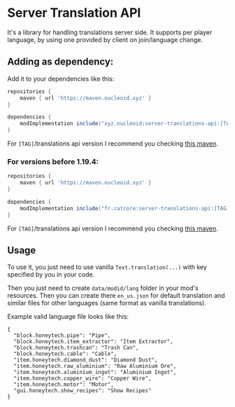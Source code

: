 # Server Translation API
It's a library for handling translations server side. It supports
per player language, by using one provided by client on join/language change.

## Adding as dependency:
Add it to your dependencies like this:

```groovy
repositories {
	maven { url 'https://maven.nucleoid.xyz' }
}

dependencies {
	modImplementation include("xyz.nucleoid:server-translations-api:[TAG]")
}
```

For `[TAG]`/translations api version I recommend you checking [this maven](https://maven.nucleoid.xyz/xyz/nucleoid/server-translations-api/).

### For versions before 1.19.4:
```groovy
repositories {
	maven { url 'https://maven.nucleoid.xyz' }
}

dependencies {
	modImplementation include("fr.catcore:server-translations-api:[TAG]")
}
```

For `[TAG]`/translations api version I recommend you checking [this maven](https://maven.nucleoid.xyz/fr/catcore/server-translations-api/).

## Usage
To use it, you just need to use vanilla `Text.translation(...)` with key specified by you in your code.

Then you just need to create `data/modid/lang` folder in your mod's resources.
Then you can create there `en_us.json` for default translation and similar files for other languages (same format as vanilla translations).

Example valid language file looks like this:
```
{
  "block.honeytech.pipe": "Pipe",
  "block.honeytech.item_extractor": "Item Extractor",
  "block.honeytech.trashcan": "Trash Can",
  "block.honeytech.cable": "Cable",
  "item.honeytech.diamond_dust": "Diamond Dust",
  "item.honeytech.raw_aluminium": "Raw Aluminium Ore",
  "item.honeytech.aluminium_ingot": "Aluminium Ingot",
  "item.honeytech.copper_wire": "Copper Wire",
  "item.honeytech.motor": "Motor",
  "gui.honeytech.show_recipes": "Show Recipes"
}
```